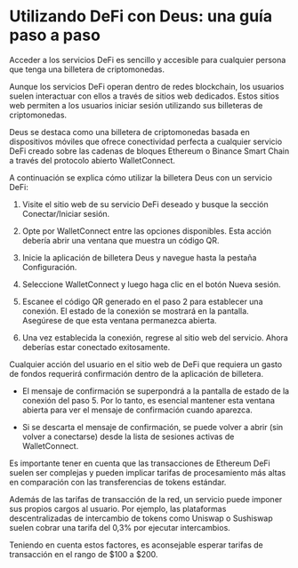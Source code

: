 # Utilizando DeFi con Deus: una guía paso a paso

Acceder a los servicios DeFi es sencillo y accesible para cualquier persona que tenga una billetera de criptomonedas.

Aunque los servicios DeFi operan dentro de redes blockchain, los usuarios suelen interactuar con ellos a través de sitios web dedicados. Estos sitios web permiten a los usuarios iniciar sesión utilizando sus billeteras de criptomonedas.

Deus se destaca como una billetera de criptomonedas basada en dispositivos móviles que ofrece conectividad perfecta a cualquier servicio DeFi creado sobre las cadenas de bloques Ethereum o Binance Smart Chain a través del protocolo abierto WalletConnect.

A continuación se explica cómo utilizar la billetera Deus con un servicio DeFi:

1. Visite el sitio web de su servicio DeFi deseado y busque la sección Conectar/Iniciar sesión.

2. Opte por WalletConnect entre las opciones disponibles. Esta acción debería abrir una ventana que muestra un código QR.

3. Inicie la aplicación de billetera Deus y navegue hasta la pestaña Configuración.

4. Seleccione WalletConnect y luego haga clic en el botón Nueva sesión.

5. Escanee el código QR generado en el paso 2 para establecer una conexión. El estado de la conexión se mostrará en la pantalla. Asegúrese de que esta ventana permanezca abierta.

6. Una vez establecida la conexión, regrese al sitio web del servicio. Ahora deberías estar conectado exitosamente.

Cualquier acción del usuario en el sitio web de DeFi que requiera un gasto de fondos requerirá confirmación dentro de la aplicación de billetera.

- El mensaje de confirmación se superpondrá a la pantalla de estado de la conexión del paso 5. Por lo tanto, es esencial mantener esta ventana abierta para ver el mensaje de confirmación cuando aparezca.

- Si se descarta el mensaje de confirmación, se puede volver a abrir (sin volver a conectarse) desde la lista de sesiones activas de WalletConnect.

Es importante tener en cuenta que las transacciones de Ethereum DeFi suelen ser complejas y pueden implicar tarifas de procesamiento más altas en comparación con las transferencias de tokens estándar.

Además de las tarifas de transacción de la red, un servicio puede imponer sus propios cargos al usuario. Por ejemplo, las plataformas descentralizadas de intercambio de tokens como Uniswap o Sushiswap suelen cobrar una tarifa del 0,3% por ejecutar intercambios.

Teniendo en cuenta estos factores, es aconsejable esperar tarifas de transacción en el rango de $100 a $200.